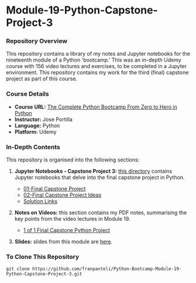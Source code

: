 # Module-19-Python-Capstone-Project-3

### Repository Overview

This repository contains a library of my notes and Jupyter notebooks for the nineteenth module of a Python 'bootcamp.' This was an in-depth Udemy course with 156 video lectures and exercises, to be completed in a Jupyter environment. This repository contains my work for the third (final) capstone project as part of this course. 

### Course Details
- **Course URL:** [The Complete Python Bootcamp From Zero to Hero in Python](https://www.udemy.com/course/complete-python-bootcamp/?couponCode=ST18MT62524)
- **Instructor:** Jose Portilla
- **Language:** Python
- **Platform:** Udemy

### In-Depth Contents
This repository is organised into the following sections:

1. **Jupyter Notebooks - Capstone Project 3:**
   [this directory](https://github.com/franpanteli/Python-Bootcamp-Module-19-Python-Capstone-Project-3/tree/main/Jupyter%20Notebooks%20-%20Capstone%20Project%203) contains Jupyter notebooks that delve into the final capstone project in Python.
   - [01-Final Capstone Project](https://github.com/franpanteli/Python-Bootcamp-Module-19-Python-Capstone-Project-3/blob/main/Jupyter%20Notebooks%20-%20Capstone%20Project%203/01-Final%20Capstone%20Project.ipynb)
   - [02-Final Capstone Project Ideas](https://github.com/franpanteli/Python-Bootcamp-Module-19-Python-Capstone-Project-3/blob/main/Jupyter%20Notebooks%20-%20Capstone%20Project%203/02-Final%20Capstone%20Project%20Ideas.ipynb)
   - [Solution Links](https://github.com/franpanteli/Python-Bootcamp-Module-19-Python-Capstone-Project-3/blob/main/Jupyter%20Notebooks%20-%20Capstone%20Project%203/Projects-Solutions/Solution%20Links.md)

2. **Notes on Videos:**
   this section contains my PDF notes, summarising the key points from the video lectures in Module 19.
   - [1 of 1 Final Capstone Python Project](https://github.com/franpanteli/Python-Bootcamp-Module-19-Python-Capstone-Project-3/blob/main/Notes%20on%20Videos%20-%20Module%2019%20Python%20Capstone%20Project%203/1%20of%201%20Final%20Capstone%20Python%20Project.pdf)

3. **Slides:**
   slides from this module are [here](https://github.com/franpanteli/Python-Bootcamp-Module-19-Python-Capstone-Project-3/blob/main/Capstone%20Project%203%20Slides.pdf).

### To Clone This Repository
```
git clone https://github.com/franpanteli/Python-Bootcamp-Module-19-Python-Capstone-Project-3.git
```
